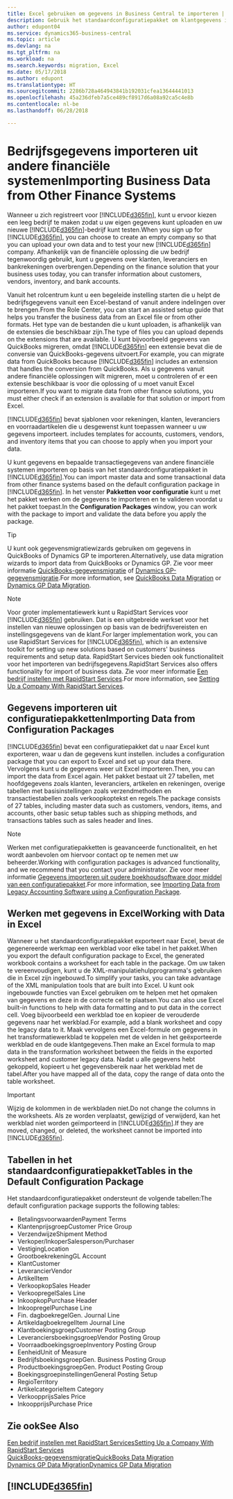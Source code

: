 ```yaml
---
title: Excel gebruiken om gegevens in Business Central te importeren | Microsoft Docs
description: Gebruik het standaardconfiguratiepakket om klantgegevens in Excel toe te voegen en weer in Business Central te importeren.
author: edupont04
ms.service: dynamics365-business-central
ms.topic: article
ms.devlang: na
ms.tgt_pltfrm: na
ms.workload: na
ms.search.keywords: migration, Excel
ms.date: 05/17/2018
ms.author: edupont
ms.translationtype: HT
ms.sourcegitcommit: 2286b728a464943841b192031cfea13644441013
ms.openlocfilehash: 45a236dfeb7a5ce489cf8917d6a08a92ca5c4e8b
ms.contentlocale: nl-be
ms.lasthandoff: 06/28/2018

---
```

# <a name="importing-business-data-from-other-finance-systems"></a><span data-ttu-id="0e586-103">Bedrijfsgegevens importeren uit andere financiële systemen</span><span class="sxs-lookup"><span data-stu-id="0e586-103">Importing Business Data from Other Finance Systems</span></span>
<span data-ttu-id="0e586-104">Wanneer u zich registreert voor [!INCLUDE[d365fin](includes/d365fin_md.md)], kunt u ervoor kiezen een leeg bedrijf te maken zodat u uw eigen gegevens kunt uploaden en uw nieuwe [!INCLUDE[d365fin](includes/d365fin_md.md)]-bedrijf kunt testen.</span><span class="sxs-lookup"><span data-stu-id="0e586-104">When you sign up for [!INCLUDE[d365fin](includes/d365fin_md.md)], you can choose to create an empty company so that you can upload your own data and to test your new [!INCLUDE[d365fin](includes/d365fin_md.md)] company.</span></span> <span data-ttu-id="0e586-105">Afhankelijk van de financiële oplossing die uw bedrijf tegenwoordig gebruikt, kunt u gegevens over klanten, leveranciers en bankrekeningen overbrengen.</span><span class="sxs-lookup"><span data-stu-id="0e586-105">Depending on the finance solution that your business uses today, you can transfer information about customers, vendors, inventory, and bank accounts.</span></span>  

<span data-ttu-id="0e586-106">Vanuit het rolcentrum kunt u een begeleide instelling starten die u helpt de bedrijfsgegevens vanuit een Excel-bestand of vanuit andere indelingen over te brengen.</span><span class="sxs-lookup"><span data-stu-id="0e586-106">From the Role Center, you can start an assisted setup guide that helps you transfer the business data from an Excel file or from other formats.</span></span> <span data-ttu-id="0e586-107">Het type van de bestanden die u kunt uploaden, is afhankelijk van de extensies die beschikbaar zijn.</span><span class="sxs-lookup"><span data-stu-id="0e586-107">The type of files you can upload depends on the extensions that are available.</span></span> <span data-ttu-id="0e586-108">U kunt bijvoorbeeld gegevens van QuickBooks migreren, omdat [!INCLUDE[d365fin](includes/d365fin_md.md)] een extensie bevat die de conversie van QuickBooks-gegevens uitvoert.</span><span class="sxs-lookup"><span data-stu-id="0e586-108">For example, you can migrate data from QuickBooks because [!INCLUDE[d365fin](includes/d365fin_md.md)] includes an extension that handles the conversion from QuickBooks.</span></span> <span data-ttu-id="0e586-109">Als u gegevens vanuit andere financiële oplossingen wilt migreren, moet u controleren of er een extensie beschikbaar is voor die oplossing of u moet vanuit Excel importeren.</span><span class="sxs-lookup"><span data-stu-id="0e586-109">If you want to migrate data from other finance solutions, you must either check if an extension is available for that solution or import from Excel.</span></span>  

[!INCLUDE[d365fin](includes/d365fin_md.md)]<span data-ttu-id="0e586-110"> bevat sjablonen voor rekeningen, klanten, leveranciers en voorraadartikelen die u desgewenst kunt toepassen wanneer u uw gegevens importeert.</span><span class="sxs-lookup"><span data-stu-id="0e586-110"> includes templates for accounts, customers, vendors, and inventory items that you can choose to apply when you import your data.</span></span>

<span data-ttu-id="0e586-111">U kunt gegevens en bepaalde transactiegegevens van andere financiële systemen importeren op basis van het standaardconfiguratiepakket in [!INCLUDE[d365fin](includes/d365fin_md.md)].</span><span class="sxs-lookup"><span data-stu-id="0e586-111">You can import master data and some transactional data from other finance systems based on the default configuration package in [!INCLUDE[d365fin](includes/d365fin_md.md)].</span></span> <span data-ttu-id="0e586-112">In het venster **Pakketten voor configuratie** kunt u met het pakket werken om de gegevens te importeren en te valideren voordat u het pakket toepast.</span><span class="sxs-lookup"><span data-stu-id="0e586-112">In the **Configuration Packages** window, you can work with the package to import and validate the data before you apply the package.</span></span>  

> [!TIP]  
> <span data-ttu-id="0e586-113">U kunt ook gegevensmigratiewizards gebruiken om gegevens in QuickBooks of Dynamics GP te importeren.</span><span class="sxs-lookup"><span data-stu-id="0e586-113">Alternatively, use data migration wizards to import data from QuickBooks or Dynamics GP.</span></span> <span data-ttu-id="0e586-114">Zie voor meer informatie [QuickBooks-gegevensmigratie](ui-extensions-quickbooks-data-migration.md) of [Dynamics GP-gegevensmigratie](ui-extensions-dynamicsgp-data-migration.md).</span><span class="sxs-lookup"><span data-stu-id="0e586-114">For more information, see [QuickBooks Data Migration](ui-extensions-quickbooks-data-migration.md) or [Dynamics GP Data Migration](ui-extensions-dynamicsgp-data-migration.md).</span></span>

> [!NOTE]  
> <span data-ttu-id="0e586-115">Voor groter implementatiewerk kunt u RapidStart Services voor [!INCLUDE[d365fin](includes/d365fin_md.md)] gebruiken. Dat is een uitgebreide werkset voor het instellen van nieuwe oplossingen op basis van de bedrijfsvereisten en instellingsgegevens van de klant.</span><span class="sxs-lookup"><span data-stu-id="0e586-115">For larger implementation work, you can use RapidStart Services for [!INCLUDE[d365fin](includes/d365fin_md.md)], which is an extensive toolkit for setting up new solutions based on customers' business requirements and setup data.</span></span> <span data-ttu-id="0e586-116">RapidStart Services bieden ook functionaliteit voor het importeren van bedrijfsgegevens.</span><span class="sxs-lookup"><span data-stu-id="0e586-116">RapidStart Services also offers functionality for import of business data.</span></span> <span data-ttu-id="0e586-117">Zie voor meer informatie [Een bedrijf instellen met RapidStart Services](admin-set-up-a-company-with-rapidstart.md).</span><span class="sxs-lookup"><span data-stu-id="0e586-117">For more information, see [Setting Up a Company With RapidStart Services](admin-set-up-a-company-with-rapidstart.md).</span></span>

## <a name="importing-data-from-configuration-packages"></a><span data-ttu-id="0e586-118">Gegevens importeren uit configuratiepakketten</span><span class="sxs-lookup"><span data-stu-id="0e586-118">Importing Data from Configuration Packages</span></span>
[!INCLUDE[d365fin](includes/d365fin_md.md)]<span data-ttu-id="0e586-119"> bevat een configuratiepakket dat u naar Excel kunt exporteren, waar u dan de gegevens kunt instellen.</span><span class="sxs-lookup"><span data-stu-id="0e586-119"> includes a configuration package that you can export to Excel and set up your data there.</span></span> <span data-ttu-id="0e586-120">Vervolgens kunt u de gegevens weer uit Excel importeren.</span><span class="sxs-lookup"><span data-stu-id="0e586-120">Then, you can import the data from Excel again.</span></span> <span data-ttu-id="0e586-121">Het pakket bestaat uit 27 tabellen, met hoofdgegevens zoals klanten, leveranciers, artikelen en rekeningen, overige tabellen met basisinstellingen zoals verzendmethoden en transactiestabellen zoals verkoopkoptekst en regels.</span><span class="sxs-lookup"><span data-stu-id="0e586-121">The package consists of 27 tables, including master data such as customers, vendors, items, and accounts, other basic setup tables such as shipping methods, and transactions tables such as sales header and lines.</span></span>  

> [!NOTE]  
>   <span data-ttu-id="0e586-122">Werken met configuratiepakketten is geavanceerde functionaliteit, en het wordt aanbevolen om hiervoor contact op te nemen met uw beheerder.</span><span class="sxs-lookup"><span data-stu-id="0e586-122">Working with configuration packages is advanced functionality, and we recommend that you contact your administrator.</span></span> <span data-ttu-id="0e586-123">Zie voor meer informatie [Gegevens importeren uit oudere boekhoudsoftware door middel van een configuratiepakket](across-import-data-configuration-packages.md).</span><span class="sxs-lookup"><span data-stu-id="0e586-123">For more information, see [Importing Data from Legacy Accounting Software using a Configuration Package](across-import-data-configuration-packages.md).</span></span>

## <a name="working-with-data-in-excel"></a><span data-ttu-id="0e586-124">Werken met gegevens in Excel</span><span class="sxs-lookup"><span data-stu-id="0e586-124">Working with Data in Excel</span></span>
<span data-ttu-id="0e586-125">Wanneer u het standaardconfiguratiepakket exporteert naar Excel, bevat de gegenereerde werkmap een werkblad voor elke tabel in het pakket.</span><span class="sxs-lookup"><span data-stu-id="0e586-125">When you export the default configuration package to Excel, the generated workbook contains a worksheet for each table in the package.</span></span> <span data-ttu-id="0e586-126">Om uw taken te vereenvoudigen, kunt u de XML-manipulatiehulpprogramma's gebruiken die in Excel zijn ingebouwd.</span><span class="sxs-lookup"><span data-stu-id="0e586-126">To simplify your tasks, you can take advantage of the XML manipulation tools that are built into Excel.</span></span> <span data-ttu-id="0e586-127">U kunt ook ingebouwde functies van Excel gebruiken om te helpen met het opmaken van gegevens en deze in de correcte cel te plaatsen.</span><span class="sxs-lookup"><span data-stu-id="0e586-127">You can also use Excel built-in functions to help with data formatting and to put data in the correct cell.</span></span> <span data-ttu-id="0e586-128">Voeg bijvoorbeeld een werkblad toe en kopieer de verouderde gegevens naar het werkblad.</span><span class="sxs-lookup"><span data-stu-id="0e586-128">For example, add a blank worksheet and copy the legacy data to it.</span></span> <span data-ttu-id="0e586-129">Maak vervolgens een Excel-formule om gegevens in het transformatiewerkblad te koppelen met de velden in het geëxporteerde werkblad en de oude klantgegevens.</span><span class="sxs-lookup"><span data-stu-id="0e586-129">Then make an Excel formula to map data in the transformation worksheet between the fields in the exported worksheet and customer legacy data.</span></span> <span data-ttu-id="0e586-130">Nadat u alle gegevens hebt gekoppeld, kopieert u het gegevensbereik naar het werkblad met de tabel.</span><span class="sxs-lookup"><span data-stu-id="0e586-130">After you have mapped all of the data, copy the range of data onto the table worksheet.</span></span>  

> [!IMPORTANT]  
>  <span data-ttu-id="0e586-131">Wijzig de kolommen in de werkbladen niet.</span><span class="sxs-lookup"><span data-stu-id="0e586-131">Do not change the columns in the worksheets.</span></span> <span data-ttu-id="0e586-132">Als ze worden verplaatst, gewijzigd of verwijderd, kan het werkblad niet worden geïmporteerd in [!INCLUDE[d365fin](includes/d365fin_md.md)].</span><span class="sxs-lookup"><span data-stu-id="0e586-132">If they are moved, changed, or deleted, the worksheet cannot be imported into [!INCLUDE[d365fin](includes/d365fin_md.md)].</span></span>

## <a name="tables-in-the-default-configuration-package"></a><span data-ttu-id="0e586-133">Tabellen in het standaardconfiguratiepakket</span><span class="sxs-lookup"><span data-stu-id="0e586-133">Tables in the Default Configuration Package</span></span>
<span data-ttu-id="0e586-134">Het standaardconfiguratiepakket ondersteunt de volgende tabellen:</span><span class="sxs-lookup"><span data-stu-id="0e586-134">The default configuration package supports the following tables:</span></span>

-   <span data-ttu-id="0e586-135">Betalingsvoorwaarden</span><span class="sxs-lookup"><span data-stu-id="0e586-135">Payment Terms</span></span>
-   <span data-ttu-id="0e586-136">Klantenprijsgroep</span><span class="sxs-lookup"><span data-stu-id="0e586-136">Customer Price Group</span></span>
-   <span data-ttu-id="0e586-137">Verzendwijze</span><span class="sxs-lookup"><span data-stu-id="0e586-137">Shipment Method</span></span>
-   <span data-ttu-id="0e586-138">Verkoper/Inkoper</span><span class="sxs-lookup"><span data-stu-id="0e586-138">Salesperson/Purchaser</span></span>
-   <span data-ttu-id="0e586-139">Vestiging</span><span class="sxs-lookup"><span data-stu-id="0e586-139">Location</span></span>
-   <span data-ttu-id="0e586-140">Grootboekrekening</span><span class="sxs-lookup"><span data-stu-id="0e586-140">GL Account</span></span>
-   <span data-ttu-id="0e586-141">Klant</span><span class="sxs-lookup"><span data-stu-id="0e586-141">Customer</span></span>
-   <span data-ttu-id="0e586-142">Leverancier</span><span class="sxs-lookup"><span data-stu-id="0e586-142">Vendor</span></span>
-   <span data-ttu-id="0e586-143">Artikel</span><span class="sxs-lookup"><span data-stu-id="0e586-143">Item</span></span>
-   <span data-ttu-id="0e586-144">Verkoopkop</span><span class="sxs-lookup"><span data-stu-id="0e586-144">Sales Header</span></span>
-   <span data-ttu-id="0e586-145">Verkoopregel</span><span class="sxs-lookup"><span data-stu-id="0e586-145">Sales Line</span></span>
-   <span data-ttu-id="0e586-146">Inkoopkop</span><span class="sxs-lookup"><span data-stu-id="0e586-146">Purchase Header</span></span>
-   <span data-ttu-id="0e586-147">Inkoopregel</span><span class="sxs-lookup"><span data-stu-id="0e586-147">Purchase Line</span></span>
-   <span data-ttu-id="0e586-148">Fin. dagboekregel</span><span class="sxs-lookup"><span data-stu-id="0e586-148">Gen. Journal Line</span></span>
-   <span data-ttu-id="0e586-149">Artikeldagboekregel</span><span class="sxs-lookup"><span data-stu-id="0e586-149">Item Journal Line</span></span>
-   <span data-ttu-id="0e586-150">Klantboekingsgroep</span><span class="sxs-lookup"><span data-stu-id="0e586-150">Customer Posting Group</span></span>
-   <span data-ttu-id="0e586-151">Leveranciersboekingsgroep</span><span class="sxs-lookup"><span data-stu-id="0e586-151">Vendor Posting Group</span></span>
-   <span data-ttu-id="0e586-152">Voorraadboekingsgroep</span><span class="sxs-lookup"><span data-stu-id="0e586-152">Inventory Posting Group</span></span>
-   <span data-ttu-id="0e586-153">Eenheid</span><span class="sxs-lookup"><span data-stu-id="0e586-153">Unit of Measure</span></span>
-   <span data-ttu-id="0e586-154">Bedrijfsboekingsgroep</span><span class="sxs-lookup"><span data-stu-id="0e586-154">Gen. Business Posting Group</span></span>
-   <span data-ttu-id="0e586-155">Productboekingsgroep</span><span class="sxs-lookup"><span data-stu-id="0e586-155">Gen. Product Posting Group</span></span>
-   <span data-ttu-id="0e586-156">Boekingsgroepinstellingen</span><span class="sxs-lookup"><span data-stu-id="0e586-156">General Posting Setup</span></span>
-   <span data-ttu-id="0e586-157">Regio</span><span class="sxs-lookup"><span data-stu-id="0e586-157">Territory</span></span>
-   <span data-ttu-id="0e586-158">Artikelcategorie</span><span class="sxs-lookup"><span data-stu-id="0e586-158">Item Category</span></span>
-   <span data-ttu-id="0e586-159">Verkoopprijs</span><span class="sxs-lookup"><span data-stu-id="0e586-159">Sales Price</span></span>
-   <span data-ttu-id="0e586-160">Inkoopprijs</span><span class="sxs-lookup"><span data-stu-id="0e586-160">Purchase Price</span></span>

## <a name="see-also"></a><span data-ttu-id="0e586-161">Zie ook</span><span class="sxs-lookup"><span data-stu-id="0e586-161">See Also</span></span>
[<span data-ttu-id="0e586-162">Een bedrijf instellen met RapidStart Services</span><span class="sxs-lookup"><span data-stu-id="0e586-162">Setting Up a Company With RapidStart Services</span></span>](admin-set-up-a-company-with-rapidstart.md)  
[<span data-ttu-id="0e586-163">QuickBooks-gegevensmigratie</span><span class="sxs-lookup"><span data-stu-id="0e586-163">QuickBooks Data Migration</span></span>](ui-extensions-quickbooks-data-migration.md)  
[<span data-ttu-id="0e586-164">Dynamics GP Data Migration</span><span class="sxs-lookup"><span data-stu-id="0e586-164">Dynamics GP Data Migration</span></span>](ui-extensions-dynamicsgp-data-migration.md)  

## [!INCLUDE[d365fin](includes/free_trial_md.md)]  
 

